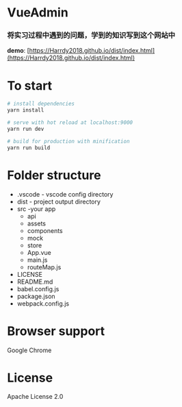 # VueAdmin
### 将实习过程中遇到的问题，学到的知识写到这个网站中
**demo**: [https://Harrdy2018.github.io/dist/index.html](https://Harrdy2018.github.io/dist/index.html)

# To start

``` bash
# install dependencies
yarn install

# serve with hot reload at localhost:9000
yarn run dev

# build for production with minification
yarn run build

```

# Folder structure
* .vscode - vscode config directory
* dist - project output directory
* src -your app
    * api
    * assets
    * components
    * mock
    * store
    * App.vue
    * main.js
    * routeMap.js
* LICENSE
* README.md
* babel.config.js
* package.json
* webpack.config.js

# Browser support

Google Chrome

# License
Apache License 2.0
